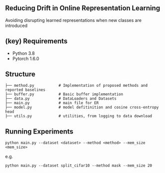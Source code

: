 ## Reducing Drift in Online Representation Learning

Avoiding disrupting learned representations when new classes are introduced </br>

## (key) Requirements 
- Python 3.8
- Pytorch 1.6.0

## Structure

    ├── method.py           # Implementation of proposed methods and reported baselines
    ├── buffer.py           # Basic buffer implementation 
    ├── data.py             # DataLoaders and Datasets
    ├── main.py             # main file for ER
    ├── model.py            # model defitinition and cosine cross-entropy head
    ├── utils.py            # utilities, from logging to data download

## Running Experiments

```
python main.py --dataset <dataset> --method <method> --mem_size <mem_size> 
```
e.g.

```
python main.py --dataset split_cifar10 --method mask --mem_size 20 
```


